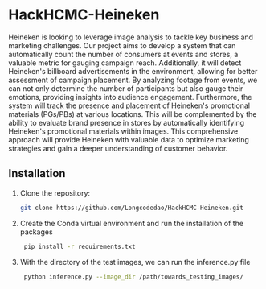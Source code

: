 # HackHCMC-Heineken

Heineken is looking to leverage image analysis to tackle key business and marketing challenges. Our project aims to develop a system that can automatically count the number of consumers at events and stores, a valuable metric for gauging campaign reach. Additionally, it will detect Heineken's billboard advertisements in the environment, allowing for better assessment of campaign placement. By analyzing footage from events, we can not only determine the number of participants but also gauge their emotions, providing insights into audience engagement. Furthermore, the system will track the presence and placement of Heineken's promotional materials (PGs/PBs) at various locations. This will be complemented by the ability to evaluate brand presence in stores by automatically identifying Heineken's promotional materials within images. This comprehensive approach will provide Heineken with valuable data to optimize marketing strategies and gain a deeper understanding of customer behavior.

## Installation

1. Clone the repository:

    ```bash
    git clone https://github.com/Longcodedao/HackHCMC-Heineken.git
    ```
2. Create the Conda virtual environment and run the installation of the packages

   ```bash
    pip install -r requirements.txt
    ```
3. With the directory of the test images, we can run the inference.py file

   ```bash
    python inference.py --image_dir /path/towards_testing_images/
   ```

